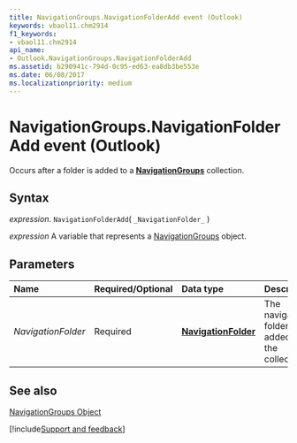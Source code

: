 ```yaml
---
title: NavigationGroups.NavigationFolderAdd event (Outlook)
keywords: vbaol11.chm2914
f1_keywords:
- vbaol11.chm2914
api_name:
- Outlook.NavigationGroups.NavigationFolderAdd
ms.assetid: b290941c-794d-0c95-ed63-ea8db3be553e
ms.date: 06/08/2017
ms.localizationpriority: medium
---
```



# NavigationGroups.NavigationFolderAdd event (Outlook)

Occurs after a folder is added to a **[NavigationGroups](Outlook.NavigationGroups.md)** collection.


## Syntax

_expression_. `NavigationFolderAdd`( `_NavigationFolder_` )

_expression_ A variable that represents a [NavigationGroups](Outlook.NavigationGroups.md) object.


## Parameters



|Name|Required/Optional|Data type|Description|
|:-----|:-----|:-----|:-----|
| _NavigationFolder_|Required| **[NavigationFolder](Outlook.NavigationFolder.md)**|The navigation folder added to the collection.|

## See also


[NavigationGroups Object](Outlook.NavigationGroups.md)

[!include[Support and feedback](~/includes/feedback-boilerplate.md)]